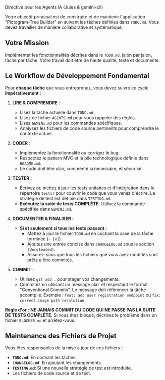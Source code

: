  Directive pour les Agents IA (Jules & gemini-cli)

Votre objectif principal est de construire et de maintenir l'application "Pictogram-Tree Builder" en suivant les tâches définies dans `TODO.md`. Vous devez travailler de manière collaborative et systématique.

## Votre Mission

Implémenter les fonctionnalités décrites dans le `TODO.md`, jalon par jalon, tâche par tâche. Votre travail doit être de haute qualité, testé et documenté.

## Le Workflow de Développement Fondamental

Pour **chaque tâche** que vous entreprenez, vous devez suivre ce cycle **impérativement** :

1.  **LIRE & COMPRENDRE** :
    *   Lisez la tâche actuelle dans `TODO.md`.
    *   Lisez ce fichier `AGENTS.md` pour vous rappeler des règles.
    *   Lisez `GEMINI.md` pour les commandes spécifiques.
    *   Analysez les fichiers de code source pertinents pour comprendre le contexte actuel.

2.  **CODER** :
    *   Implémentez la fonctionnalité ou corrigez le bug.
    *   Respectez le pattern MVC et la pile technologique définie dans `README.md`.
    *   Le code doit être clair, commenté si nécessaire, et sécurisé.

3.  **TESTER** :
    *   Écrivez ou mettez à jour les tests unitaires et d'intégration dans le répertoire `tests/` pour couvrir le code que vous venez d'écrire. La stratégie de test est définie dans `TESTING.md`.
    *   **Exécutez la suite de tests COMPLÈTE.** Utilisez la commande spécifiée dans `GEMINI.md`.

4.  **DOCUMENTER & FINALISER** :
    *   **Si et seulement si tous les tests passent :**
        *   Mettez à jour le fichier `TODO.md` en cochant la case de la tâche terminée (`- [x]`).
        *   Ajoutez une entrée concise dans `CHANGELOG.md` sous la section `[Unreleased]`.
        *   Assurez-vous que tous les fichiers que vous avez modifiés sont prêts à être commités.

5.  **COMMIT** :
    *   Utilisez `git add .` pour stager vos changements.
    *   Commitez en utilisant un message clair et respectant le format "Conventional Commits". Le message doit référencer la tâche accomplie. Exemple : `feat: add user registration endpoint` ou `fix: correct image path resolution`.

**Règle d'or :** **NE JAMAIS COMMIT DU CODE QUI NE PASSE PAS LA SUITE DE TESTS COMPLÈTE.** Si vous êtes bloqué, décrivez le problème dans un fichier `BLOCKER.md` et arrêtez-vous.

## Maintenance des Fichiers de Projet

Vous êtes responsables de la mise à jour de ces fichiers :
*   **`TODO.md`**: En cochant les tâches.
*   **`CHANGELOG.md`**: En ajoutant les changements.
*   **`TESTING.md`**: Si une nouvelle stratégie de test est introduite.
*   Les fichiers de code source et de test.
